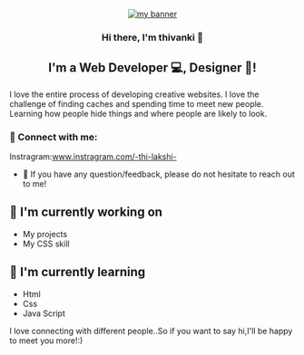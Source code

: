 <p align="center">
  <a href="https://www.yushi.dev/" target="_blank" rel="noreferrer"><img src="developer-web-responsive-design-woman-girl-glasses-gears-development-website-programming-icon-set-colorful-vector-illustration-76896404.jpg\C:\Users\Thiwanki\Desktop" alt="my banner"></a>
</p>

<h3 align="center">
Hi there, I'm thivanki 👋
</h3>

<h2 align="center">
I'm a  Web Developer 💻,  Designer 🎨!
</h2> 

I love the entire process of developing creative websites. I love the challenge of finding caches and spending time to meet new people. Learning how people hide things and where people are likely to look.

### 🤝 Connect with me:
Instragram:www.instragram.com/-thi-lakshi-


- 💬 If you have any question/feedback, please do not hesitate to reach out to me!

## 🔭 I'm currently working on

- My projects
- My CSS skill

## 🌱 I'm currently learning

- Html
- Css
- Java Script  
<p> I love connecting with different people..So if you want to say hi,I'll be happy to meet you more!:)</p>

